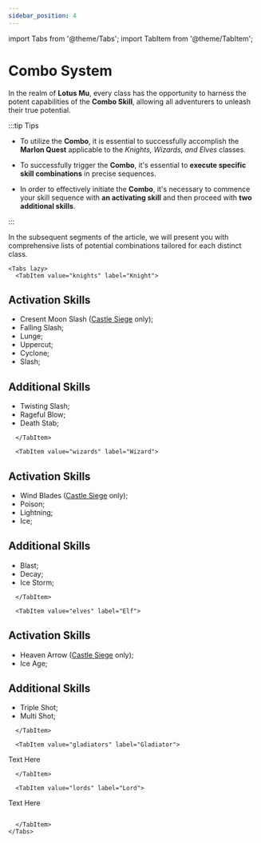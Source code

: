 ```yaml
---
sidebar_position: 4
---
```


import Tabs from '@theme/Tabs';
import TabItem from '@theme/TabItem';

# Combo System

In the realm of **Lotus Mu**, every class has the opportunity to harness the potent capabilities of the **Combo Skill**, allowing all adventurers to unleash their true potential.

:::tip Tips

- To utilize the **Combo**, it is essential to successfully accomplish the **Marlon Quest** applicable to the _Knights, Wizards, and Elves_ classes.

- To successfully trigger the **Combo**, it's essential to **execute specific skill combinations** in precise sequences.

- In order to effectively initiate the **Combo**, it's necessary to commence your skill sequence with **an activating skill** and then proceed with **two additional skills**.

:::

In the subsequent segments of the article, we will present you with comprehensive lists of potential combinations tailored for each distinct class.

```mdx-code-block
<Tabs lazy>
  <TabItem value="knights" label="Knight">
```

## Activation Skills

- Cresent Moon Slash ([Castle Siege](/events/castle-siege) only);
- Falling Slash;
- Lunge;
- Uppercut;
- Cyclone;
- Slash;

## Additional Skills

- Twisting Slash;
- Rageful Blow;
- Death Stab;

```mdx-code-block
  </TabItem>

  <TabItem value="wizards" label="Wizard">
```

## Activation Skills

- Wind Blades ([Castle Siege](/events/castle-siege) only);
- Poison;
- Lightning;
- Ice;

## Additional Skills

- Blast;
- Decay;
- Ice Storm;

```mdx-code-block
  </TabItem>

  <TabItem value="elves" label="Elf">
```

## Activation Skills

- Heaven Arrow ([Castle Siege](/events/castle-siege) only);
- Ice Age;

## Additional Skills

- Triple Shot;
- Multi Shot;

```mdx-code-block
  </TabItem>

  <TabItem value="gladiators" label="Gladiator">
```

Text Here

```mdx-code-block
  </TabItem>

  <TabItem value="lords" label="Lord">
```

Text Here

```mdx-code-block

  </TabItem>
</Tabs>
```
